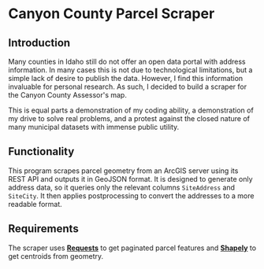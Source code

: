 # Canyon County Parcel Scraper

## Introduction

Many counties in Idaho still do not offer an open data portal with address information. In many cases this is not due to technological limitations, but a simple lack of desire to publish the data. However, I find this information invaluable for personal research. As such, I decided to build a scraper for the Canyon County Assessor's map.

This is equal parts a demonstration of my coding ability, a demonstration of my drive to solve real problems, and a protest against the closed nature of many municipal datasets with immense public utility.

## Functionality

This program scrapes parcel geometry from an ArcGIS server using its REST API and outputs it in GeoJSON format. It is designed to generate only address data, so it queries only the relevant columns `SiteAddress` and `SiteCity`. It then applies postprocessing to convert the addresses to a more readable format.

## Requirements

The scraper uses [**Requests**](https://docs.python-requests.org/en/latest/index.html) to get paginated parcel features and [**Shapely**](https://shapely.readthedocs.io/en/stable/manual.html) to get centroids from geometry.

